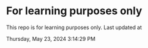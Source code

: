 # For learning purposes only
This repo is for learning purposes only.
Last updated at

Thursday, May 23, 2024 3:14:29 PM

